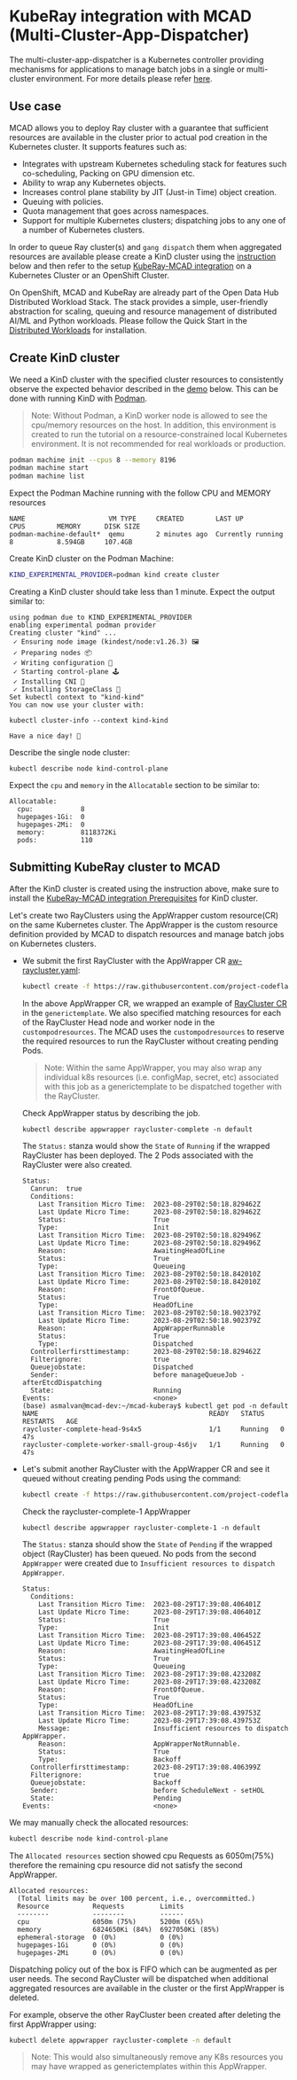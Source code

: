 # KubeRay integration with MCAD (Multi-Cluster-App-Dispatcher)

The multi-cluster-app-dispatcher is a Kubernetes controller providing mechanisms for applications to manage batch jobs in a single or multi-cluster environment. For more details please refer [here](https://github.com/project-codeflare/multi-cluster-app-dispatcher).

## Use case

MCAD allows you to deploy Ray cluster with a guarantee that sufficient resources are available in the cluster prior to actual pod creation in the Kubernetes cluster. It supports features such as:

- Integrates with upstream Kubernetes scheduling stack for features such co-scheduling, Packing on GPU dimension etc.
- Ability to wrap any Kubernetes objects.
- Increases control plane stability by JIT (Just-in Time) object creation.
- Queuing with policies.
- Quota management that goes across namespaces.
- Support for multiple Kubernetes clusters; dispatching jobs to any one of a number of Kubernetes clusters.

In order to queue Ray cluster(s) and `gang dispatch` them when aggregated resources are available please create a KinD cluster using the [instruction](#create-kind-cluster) below and then refer to the setup [KubeRay-MCAD integration](https://github.com/project-codeflare/multi-cluster-app-dispatcher/blob/main/doc/usage/examples/kuberay/kuberay-mcad.md) on a Kubernetes Cluster or an OpenShift Cluster.

On OpenShift, MCAD and KubeRay are already part of the Open Data Hub Distributed Workload Stack. The stack provides a simple, user-friendly abstraction for scaling, queuing and resource management of distributed AI/ML and Python workloads. Please follow the Quick Start in the [Distributed Workloads](https://github.com/opendatahub-io/distributed-workloads) for installation.

## Create KinD cluster

 We need a KinD cluster with the specified cluster resources to consistently observe the expected behavior described in the [demo](#submitting-kuberay-cluster-to-mcad) below. This can be done with running KinD with [Podman](https://podman.io/docs/installation).

> Note: Without Podman, a KinD worker node is allowed to see the cpu/memory resources on the host. In addition, this environment is created to run the tutorial on a resource-constrained local Kubernetes environment. It is not recommended for real workloads or production.

```bash
podman machine init --cpus 8 --memory 8196
podman machine start
podman machine list
```

Expect the Podman Machine running with the follow CPU and MEMORY resources

```text
NAME                     VM TYPE     CREATED        LAST UP            CPUS        MEMORY      DISK SIZE
podman-machine-default*  qemu        2 minutes ago  Currently running  8           8.594GB     107.4GB
```

Create KinD cluster on the Podman Machine:

```bash
KIND_EXPERIMENTAL_PROVIDER=podman kind create cluster
```

Creating a KinD cluster should take less than 1 minute. Expect the output similar to:

```console
using podman due to KIND_EXPERIMENTAL_PROVIDER
enabling experimental podman provider
Creating cluster "kind" ...
 ✓ Ensuring node image (kindest/node:v1.26.3) 🖼
 ✓ Preparing nodes 📦
 ✓ Writing configuration 📜
 ✓ Starting control-plane 🕹️
 ✓ Installing CNI 🔌
 ✓ Installing StorageClass 💾
Set kubectl context to "kind-kind"
You can now use your cluster with:

kubectl cluster-info --context kind-kind

Have a nice day! 👋
```

Describe the single node cluster:

```console
kubectl describe node kind-control-plane
```

Expect the `cpu` and `memory` in the `Allocatable` section to be similar to:

```text
Allocatable:
  cpu:            8
  hugepages-1Gi:  0
  hugepages-2Mi:  0
  memory:         8118372Ki
  pods:           110
```

## Submitting KubeRay cluster to MCAD

After the KinD cluster is created using the instruction above, make sure to install the [KubeRay-MCAD integration Prerequisites](https://github.com/project-codeflare/multi-cluster-app-dispatcher/blob/main/doc/usage/examples/kuberay/kuberay-mcad.md#prerequisites) for KinD cluster.

Let's create two RayClusters using the AppWrapper custom resource(CR) on the same Kubernetes cluster. The AppWrapper is the custom resource definition provided by MCAD to dispatch resources and manage batch jobs on Kubernetes clusters.

- We submit the first RayCluster with the AppWrapper CR [aw-raycluster.yaml](https://github.com/project-codeflare/multi-cluster-app-dispatcher/blob/main/doc/usage/examples/kuberay/config/aw-raycluster.yaml):

  ```bash
  kubectl create -f https://raw.githubusercontent.com/project-codeflare/multi-cluster-app-dispatcher/main/doc/usage/examples/kuberay/config/aw-raycluster.yaml
  ```

  In the above AppWrapper CR, we wrapped an example of [RayCluster CR](https://github.com/ray-project/kuberay/blob/master/ray-operator/config/samples/ray-cluster.complete.yaml) in the `generictemplate`. We also specified matching resources for each of the RayCluster Head node and worker node in the `custompodresources`. The MCAD uses the `custompodresources` to reserve the required resources to run the RayCluster without creating pending Pods.

  > Note: Within the same AppWrapper, you may also wrap any individual k8s resources (i.e. configMap, secret, etc) associated with this job as a generictemplate to be dispatched together with the RayCluster.

  Check AppWrapper status by describing the job.

  ```console
  kubectl describe appwrapper raycluster-complete -n default
  ```

  The `Status:` stanza would show the `State` of `Running` if the wrapped RayCluster has been deployed. The 2 Pods associated with the RayCluster were also created.

  ```text
  Status:
    Canrun:  true
    Conditions:
      Last Transition Micro Time:  2023-08-29T02:50:18.829462Z
      Last Update Micro Time:      2023-08-29T02:50:18.829462Z
      Status:                      True
      Type:                        Init
      Last Transition Micro Time:  2023-08-29T02:50:18.829496Z
      Last Update Micro Time:      2023-08-29T02:50:18.829496Z
      Reason:                      AwaitingHeadOfLine
      Status:                      True
      Type:                        Queueing
      Last Transition Micro Time:  2023-08-29T02:50:18.842010Z
      Last Update Micro Time:      2023-08-29T02:50:18.842010Z
      Reason:                      FrontOfQueue.
      Status:                      True
      Type:                        HeadOfLine
      Last Transition Micro Time:  2023-08-29T02:50:18.902379Z
      Last Update Micro Time:      2023-08-29T02:50:18.902379Z
      Reason:                      AppWrapperRunnable
      Status:                      True
      Type:                        Dispatched
    Controllerfirsttimestamp:      2023-08-29T02:50:18.829462Z
    Filterignore:                  true
    Queuejobstate:                 Dispatched
    Sender:                        before manageQueueJob - afterEtcdDispatching
    State:                         Running
  Events:                          <none>
  (base) asmalvan@mcad-dev:~/mcad-kuberay$ kubectl get pod -n default
  NAME                                           READY   STATUS    RESTARTS   AGE
  raycluster-complete-head-9s4x5                 1/1     Running   0          47s
  raycluster-complete-worker-small-group-4s6jv   1/1     Running   0          47s
  ```

- Let's submit another RayCluster with the AppWrapper CR and see it queued without creating pending Pods using the command:

  ```bash
  kubectl create -f https://raw.githubusercontent.com/project-codeflare/multi-cluster-app-dispatcher/main/doc/usage/examples/kuberay/config/aw-raycluster-1.yaml
  ```

  Check the raycluster-complete-1 AppWrapper

  ```console
  kubectl describe appwrapper raycluster-complete-1 -n default
  ```

  The `Status:` stanza should show the `State` of `Pending` if the wrapped object (RayCluster) has been queued. No pods from the second `AppWrapper` were created due to `Insufficient resources to dispatch AppWrapper`.

  ```text
  Status:
    Conditions:
      Last Transition Micro Time:  2023-08-29T17:39:08.406401Z
      Last Update Micro Time:      2023-08-29T17:39:08.406401Z
      Status:                      True
      Type:                        Init
      Last Transition Micro Time:  2023-08-29T17:39:08.406452Z
      Last Update Micro Time:      2023-08-29T17:39:08.406451Z
      Reason:                      AwaitingHeadOfLine
      Status:                      True
      Type:                        Queueing
      Last Transition Micro Time:  2023-08-29T17:39:08.423208Z
      Last Update Micro Time:      2023-08-29T17:39:08.423208Z
      Reason:                      FrontOfQueue.
      Status:                      True
      Type:                        HeadOfLine
      Last Transition Micro Time:  2023-08-29T17:39:08.439753Z
      Last Update Micro Time:      2023-08-29T17:39:08.439753Z
      Message:                     Insufficient resources to dispatch AppWrapper.
      Reason:                      AppWrapperNotRunnable.
      Status:                      True
      Type:                        Backoff
    Controllerfirsttimestamp:      2023-08-29T17:39:08.406399Z
    Filterignore:                  true
    Queuejobstate:                 Backoff
    Sender:                        before ScheduleNext - setHOL
    State:                         Pending
  Events:                          <none>
  ```

We may manually check the allocated resources:

```bash
kubectl describe node kind-control-plane
```

The `Allocated resources` section showed cpu Requests as 6050m(75%) therefore the remaining cpu resource did not satisfy the second AppWrapper.

```text
Allocated resources:
  (Total limits may be over 100 percent, i.e., overcommitted.)
  Resource           Requests         Limits
  --------           --------         ------
  cpu                6050m (75%)      5200m (65%)
  memory             6824650Ki (84%)  6927050Ki (85%)
  ephemeral-storage  0 (0%)           0 (0%)
  hugepages-1Gi      0 (0%)           0 (0%)
  hugepages-2Mi      0 (0%)           0 (0%)
```

Dispatching policy out of the box is FIFO which can be augmented as per user needs. The second RayCluster will be dispatched when additional aggregated resources are available in the cluster or the first AppWrapper is deleted.

For example, observe the other RayCluster been created after deleting the first AppWrapper using:

```bash
kubectl delete appwrapper raycluster-complete -n default
```

> Note: This would also simultaneously remove any K8s resources you may have wrapped as generictemplates within this AppWrapper.
